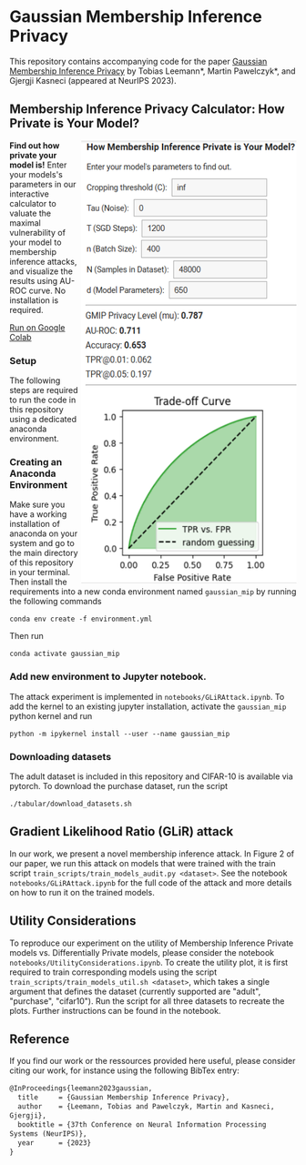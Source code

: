 # Gaussian Membership Inference Privacy

This repository contains accompanying code for the paper [Gaussian Membership Inference Privacy](https://arxiv.org/abs/2306.07273) by Tobias Leemann*, Martin Pawelczyk*, and Gjergji Kasneci (appeared at NeurIPS 2023).

## Membership Inference Privacy Calculator: How Private is Your Model? 

<a href="https://colab.research.google.com/drive/1R3yqS8k9bOhxp3WPmOmBKUvrKPTGKLjs?usp=sharing"><img align="right" width="378" height="778" src="https://raw.githubusercontent.com/tleemann/gaussian_mip/main/images/PrivacyCalculator.PNG"></a>

**Find out how private your model is!** Enter your models's parameters in our interactive calculator to valuate the maximal vulnerability of your model to membership inference attacks, and visualize the results using AU-ROC curve. No installation is required.

[Run on Google Colab](https://colab.research.google.com/drive/1R3yqS8k9bOhxp3WPmOmBKUvrKPTGKLjs?usp=sharing)

### Setup
The following steps are required to run the code in this repository using a dedicated anaconda environment.

### Creating an Anaconda Environment
Make sure you have a working installation of anaconda on your system and go to the main directory of this repository in your terminal.
Then install the requirements into a new conda environment named ```gaussian_mip``` by running the following commands 
```
conda env create -f environment.yml
```
Then run
```
conda activate gaussian_mip
```

### Add new environment to Jupyter notebook.
The attack experiment is implemented in ```notebooks/GLiRAttack.ipynb```. To add the kernel to an existing jupyter installation, activate the ```gaussian_mip``` python kernel and run

```
python -m ipykernel install --user --name gaussian_mip
```

### Downloading datasets
The adult dataset is included in this repository and CIFAR-10 is available via pytorch. To download the purchase dataset, run the script
```
./tabular/download_datasets.sh
```

## Gradient Likelihood Ratio (GLiR) attack

In our work, we present a novel membership inference attack. In Figure 2 of our paper, we run this attack on models that were trained with the train script ```train_scripts/train_models_audit.py <dataset>```. See the notebook ```notebooks/GLiRAttack.ipynb``` for the full code of the attack and more details on how to run it on the trained models.

## Utility Considerations

To reproduce our experiment on the utility of Membership Inference Private models vs. Differentially Private models, please consider the notebook ``notebooks/UtilityConsiderations.ipynb``. To create the utility plot, it is first required to train corresponding models using the script ``train_scripts/train_models_util.sh <dataset>``, which takes a single argument that defines the dataset (currently supported are "adult", "purchase", "cifar10"). Run the script for all three datasets to recreate the plots. Further instructions can be found in the notebook.


## Reference
If you find our work or the ressources provided here useful, please consider citing our work, for instance using the following BibTex entry:

```
@InProceedings{leemann2023gaussian,
  title     = {Gaussian Membership Inference Privacy},
  author    = {Leemann, Tobias and Pawelczyk, Martin and Kasneci, Gjergji},
  booktitle = {37th Conference on Neural Information Processing Systems (NeurIPS)},
  year      = {2023}
}
```
